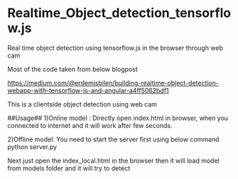 # Realtime_Object_detection_tensorflow.js
Real time object detection using tensorflow.js in the browser through web cam

Most of the code taken from below blogpost

https://medium.com/@erdemisbilen/building-realtime-object-detection-webapp-with-tensorflow-js-and-angular-a4ff5062bdf1

This is a clientside object detection using web cam

##Usage##
1)Online model :
Directly open index.html in browser, when you connected to internet and it will work after few seconds.

2)Offline model:
You need to start the server first using below command
python server.py

Next just open the index_local.html in the browser then it will load model from models folder and it will try to detect
